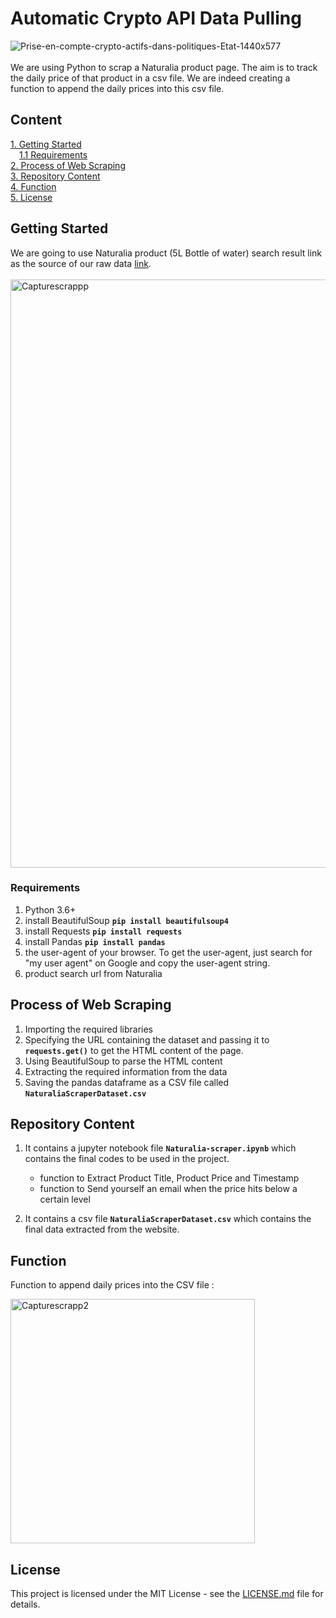 # Automatic Crypto API Data Pulling
![Prise-en-compte-crypto-actifs-dans-politiques-Etat-1440x577](https://github.com/jeanbaptistejacq/Crypto-API-Data-Pulling/assets/80902643/360c989d-47e3-495d-a9bc-08afb979d5f0)
<br/>
<br/>
We are using Python to scrap a Naturalia product page. The aim is to track the daily price of that product in a csv file. We are indeed creating a function to append the daily prices into this csv file.

## Content

[1. Getting Started](#getting-started)  
&emsp;[1.1 Requirements](#requirements)  
[2. Process of Web Scraping](#process-of-web-scraping)  
[3. Repository Content](#repository-content)  
[4. Function](#function)  
[5. License](#license)  

## Getting Started


We are going to use Naturalia product (5L Bottle of water) search result link as the source of our raw data [link](https://bio.naturalia.fr/products/MPX_2138023/details).
<br/>
<br/>
<img width="941" alt="Capturescrappp" src="https://github.com/jeanbaptistejacq/Naturalia-Web-Scraping/assets/80902643/deb52697-4f98-4e10-a45e-cfdbd3ea1866">
### Requirements

1. Python 3.6+
2. install BeautifulSoup **```pip install beautifulsoup4```**
3. install Requests **```pip install requests```**
4. install Pandas **```pip install pandas```**
5. the user-agent of your browser. To get the user-agent, just search for "my user agent" on Google and copy the user-agent string.
6. product search url from Naturalia

## Process of Web Scraping

1. Importing the required libraries
2. Specifying the URL containing the dataset and passing it to **`requests.get()`** to get the HTML content of the page.
3. Using BeautifulSoup to parse the HTML content
4. Extracting the required information from the data
5. Saving the pandas dataframe as a CSV file called **`NaturaliaScraperDataset.csv`**

## Repository Content

1. It contains a jupyter notebook file **`Naturalia-scraper.ipynb`** which contains the final codes to be used in the project.
    * function to Extract Product Title, Product Price and Timestamp
    * function to Send yourself an email when the price hits below a certain level

2. It contains a csv file **`NaturaliaScraperDataset.csv`** which contains the final data extracted from the website.


## Function

Function to append daily prices into the CSV file :

<img width="391" alt="Capturescrapp2" src="https://github.com/jeanbaptistejacq/Naturalia-Web-Scraping/assets/80902643/ddc2be5c-eb63-4fda-9bfe-5b087766ef2b">


## License

This project is licensed under the MIT License - see the [LICENSE.md](LICENSE) file for details.
